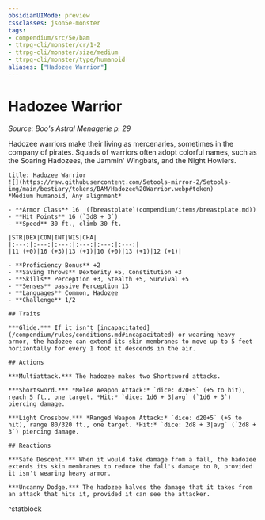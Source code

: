 ```yaml
---
obsidianUIMode: preview
cssclasses: json5e-monster
tags:
- compendium/src/5e/bam
- ttrpg-cli/monster/cr/1-2
- ttrpg-cli/monster/size/medium
- ttrpg-cli/monster/type/humanoid
aliases: ["Hadozee Warrior"]
---
```

# Hadozee Warrior
*Source: Boo's Astral Menagerie p. 29*  

Hadozee warriors make their living as mercenaries, sometimes in the company of pirates. Squads of warriors often adopt colorful names, such as the Soaring Hadozees, the Jammin' Wingbats, and the Night Howlers.

```ad-statblock
title: Hadozee Warrior
![](https://raw.githubusercontent.com/5etools-mirror-2/5etools-img/main/bestiary/tokens/BAM/Hadozee%20Warrior.webp#token)
*Medium humanoid, Any alignment*

- **Armor Class** 16  ([breastplate](compendium/items/breastplate.md))
- **Hit Points** 16 (`3d8 + 3`)
- **Speed** 30 ft., climb 30 ft.

|STR|DEX|CON|INT|WIS|CHA|
|:---:|:---:|:---:|:---:|:---:|:---:|
|11 (+0)|16 (+3)|13 (+1)|10 (+0)|13 (+1)|12 (+1)|

- **Proficiency Bonus** +2
- **Saving Throws** Dexterity +5, Constitution +3
- **Skills** Perception +3, Stealth +5, Survival +5
- **Senses** passive Perception 13
- **Languages** Common, Hadozee
- **Challenge** 1/2

## Traits

***Glide.*** If it isn't [incapacitated](/compendium/rules/conditions.md#incapacitated) or wearing heavy armor, the hadozee can extend its skin membranes to move up to 5 feet horizontally for every 1 foot it descends in the air.

## Actions

***Multiattack.*** The hadozee makes two Shortsword attacks.

***Shortsword.*** *Melee Weapon Attack:* `dice: d20+5` (+5 to hit), reach 5 ft., one target. *Hit:* `dice: 1d6 + 3|avg` (`1d6 + 3`) piercing damage.

***Light Crossbow.*** *Ranged Weapon Attack:* `dice: d20+5` (+5 to hit), range 80/320 ft., one target. *Hit:* `dice: 2d8 + 3|avg` (`2d8 + 3`) piercing damage.

## Reactions

***Safe Descent.*** When it would take damage from a fall, the hadozee extends its skin membranes to reduce the fall's damage to 0, provided it isn't wearing heavy armor.

***Uncanny Dodge.*** The hadozee halves the damage that it takes from an attack that hits it, provided it can see the attacker.
```
^statblock